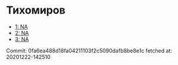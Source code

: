 # Тихомиров
- [1: NA](1.md)
- [2: NA](2.md)
- [3: NA](3.md)

Commit: 0fa6ea488d18fa04211103f2c5090dafb8be8e1c
 fetched at: 20201222-142510
